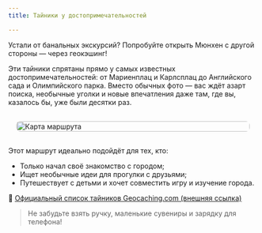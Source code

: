 ```yaml
---
title: Тайники у достопримечательностей

---
```


Устали от банальных экскурсий? Попробуйте открыть Мюнхен с другой стороны — через геокэшинг!

Эти тайники спрятаны прямо у самых известных достопримечательностей: от Мариенплац и Карлсплац до Английского сада и Олимпийского парка. Вместо обычных фото — вас ждёт азарт поиска, необычные уголки и новые впечатления даже там, где вы, казалось бы, уже были десятки раз.


<div style="display: flex; justify-content: center; padding: 1rem;">
  <img
    src="/geocaching_images/disco_vulkan2025.webp"
    alt="Карта маршрута"
    style="max-width: 100%; height: auto; width: 100%; max-width: 600px; border-radius: 8px;"
  />
</div>




Этот маршрут идеально подойдёт для тех, кто:

- Только начал своё знакомство с городом;
- Ищет необычные идеи для прогулки с друзьями;
- Путешествует с детьми и хочет совместить игру и изучение города.

🔗 [Официальный список тайников Geocaching.com (внешняя ссылка)](https://www.geocaching.com/plan/lists/BM9813)

> Не забудьте взять ручку, маленькие сувениры и зарядку для телефона!

